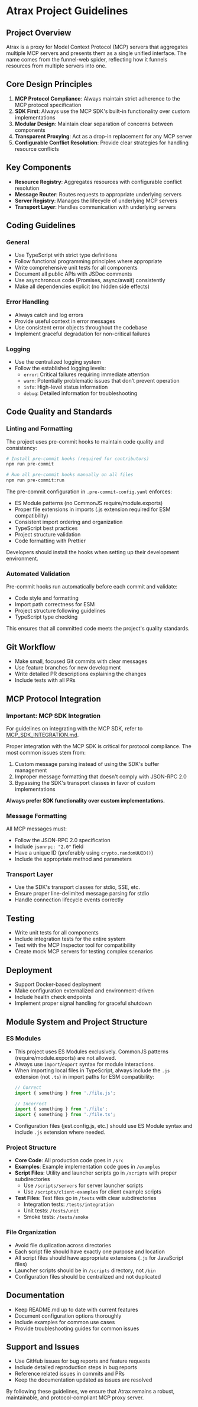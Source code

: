 # Atrax Project Guidelines

## Project Overview

Atrax is a proxy for Model Context Protocol (MCP) servers that aggregates multiple MCP servers and presents them as a single unified interface. The name comes from the funnel-web spider, reflecting how it funnels resources from multiple servers into one.

## Core Design Principles

1. **MCP Protocol Compliance**: Always maintain strict adherence to the MCP protocol specification
2. **SDK First**: Always use the MCP SDK's built-in functionality over custom implementations
3. **Modular Design**: Maintain clear separation of concerns between components
4. **Transparent Proxying**: Act as a drop-in replacement for any MCP server
5. **Configurable Conflict Resolution**: Provide clear strategies for handling resource conflicts

## Key Components

- **Resource Registry**: Aggregates resources with configurable conflict resolution
- **Message Router**: Routes requests to appropriate underlying servers
- **Server Registry**: Manages the lifecycle of underlying MCP servers
- **Transport Layer**: Handles communication with underlying servers

## Coding Guidelines

### General

- Use TypeScript with strict type definitions
- Follow functional programming principles where appropriate
- Write comprehensive unit tests for all components
- Document all public APIs with JSDoc comments
- Use asynchronous code (Promises, async/await) consistently
- Make all dependencies explicit (no hidden side effects)

### Error Handling

- Always catch and log errors
- Provide useful context in error messages
- Use consistent error objects throughout the codebase
- Implement graceful degradation for non-critical failures

### Logging

- Use the centralized logging system
- Follow the established logging levels:
  - `error`: Critical failures requiring immediate attention
  - `warn`: Potentially problematic issues that don't prevent operation
  - `info`: High-level status information
  - `debug`: Detailed information for troubleshooting

## Code Quality and Standards

### Linting and Formatting

The project uses pre-commit hooks to maintain code quality and consistency:

```bash
# Install pre-commit hooks (required for contributors)
npm run pre-commit

# Run all pre-commit hooks manually on all files
npm run pre-commit:run
```

The pre-commit configuration in `.pre-commit-config.yaml` enforces:

- ES Module patterns (no CommonJS require/module.exports)
- Proper file extensions in imports (.js extension required for ESM compatibility)
- Consistent import ordering and organization
- TypeScript best practices
- Project structure validation
- Code formatting with Prettier

Developers should install the hooks when setting up their development environment.

### Automated Validation

Pre-commit hooks run automatically before each commit and validate:

- Code style and formatting
- Import path correctness for ESM
- Project structure following guidelines
- TypeScript type checking

This ensures that all committed code meets the project's quality standards.

## Git Workflow

- Make small, focused Git commits with clear messages
- Use feature branches for new development
- Write detailed PR descriptions explaining the changes
- Include tests with all PRs

## MCP Protocol Integration

### Important: MCP SDK Integration

For guidelines on integrating with the MCP SDK, refer to [MCP_SDK_INTEGRATION.md](./MCP_SDK_INTEGRATION.md).

Proper integration with the MCP SDK is critical for protocol compliance. The most common issues stem from:

1. Custom message parsing instead of using the SDK's buffer management
2. Improper message formatting that doesn't comply with JSON-RPC 2.0
3. Bypassing the SDK's transport classes in favor of custom implementations

**Always prefer SDK functionality over custom implementations.**

### Message Formatting

All MCP messages must:
- Follow the JSON-RPC 2.0 specification
- Include `jsonrpc: "2.0"` field
- Have a unique ID (preferably using `crypto.randomUUID()`)
- Include the appropriate method and parameters

### Transport Layer

- Use the SDK's transport classes for stdio, SSE, etc.
- Ensure proper line-delimited message parsing for stdio
- Handle connection lifecycle events correctly

## Testing

- Write unit tests for all components
- Include integration tests for the entire system
- Test with the MCP Inspector tool for compatibility
- Create mock MCP servers for testing complex scenarios

## Deployment

- Support Docker-based deployment
- Make configuration externalized and environment-driven
- Include health check endpoints
- Implement proper signal handling for graceful shutdown

## Module System and Project Structure

### ES Modules

- This project uses ES Modules exclusively. CommonJS patterns (require/module.exports) are not allowed.
- Always use `import`/`export` syntax for module interactions.
- When importing local files in TypeScript, always include the `.js` extension (not `.ts`) in import paths for ESM compatibility:
  ```typescript
  // Correct
  import { something } from './file.js';

  // Incorrect
  import { something } from './file';
  import { something } from './file.ts';
  ```
- Configuration files (jest.config.js, etc.) should use ES Module syntax and include `.js` extension where needed.

### Project Structure

- **Core Code**: All production code goes in `/src`
- **Examples**: Example implementation code goes in `/examples`
- **Script Files**: Utility and launcher scripts go in `/scripts` with proper subdirectories
  - Use `/scripts/servers` for server launcher scripts
  - Use `/scripts/client-examples` for client example scripts
- **Test Files**: Test files go in `/tests` with clear subdirectories
  - Integration tests: `/tests/integration`
  - Unit tests: `/tests/unit`
  - Smoke tests: `/tests/smoke`

### File Organization

- Avoid file duplication across directories
- Each script file should have exactly one purpose and location
- All script files should have appropriate extensions (`.js` for JavaScript files)
- Launcher scripts should be in `/scripts` directory, not `/bin`
- Configuration files should be centralized and not duplicated

## Documentation

- Keep README.md up to date with current features
- Document configuration options thoroughly
- Include examples for common use cases
- Provide troubleshooting guides for common issues

## Support and Issues

- Use GitHub issues for bug reports and feature requests
- Include detailed reproduction steps in bug reports
- Reference related issues in commits and PRs
- Keep the documentation updated as issues are resolved

By following these guidelines, we ensure that Atrax remains a robust, maintainable, and protocol-compliant MCP proxy server.
